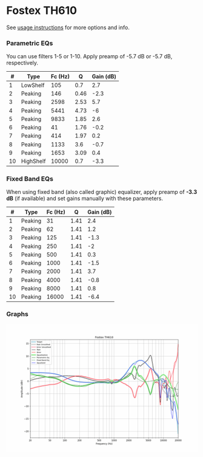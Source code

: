 # Fostex TH610
See [usage instructions](https://github.com/jaakkopasanen/AutoEq#usage) for more options and info.

### Parametric EQs
You can use filters 1-5 or 1-10. Apply preamp of -5.7 dB or -5.7 dB, respectively.

|   # | Type      |   Fc (Hz) |    Q |   Gain (dB) |
|-----|-----------|-----------|------|-------------|
|   1 | LowShelf  |       105 | 0.7  |         2.7 |
|   2 | Peaking   |       146 | 0.46 |        -2.3 |
|   3 | Peaking   |      2598 | 2.53 |         5.7 |
|   4 | Peaking   |      5441 | 4.73 |        -6   |
|   5 | Peaking   |      9833 | 1.85 |         2.6 |
|   6 | Peaking   |        41 | 1.76 |        -0.2 |
|   7 | Peaking   |       414 | 1.97 |         0.2 |
|   8 | Peaking   |      1133 | 3.6  |        -0.7 |
|   9 | Peaking   |      1653 | 3.09 |         0.4 |
|  10 | HighShelf |     10000 | 0.7  |        -3.3 |

### Fixed Band EQs
When using fixed band (also called graphic) equalizer, apply preamp of **-3.3 dB** (if available) and set gains manually with these parameters.

|   # | Type    |   Fc (Hz) |    Q |   Gain (dB) |
|-----|---------|-----------|------|-------------|
|   1 | Peaking |        31 | 1.41 |         2.4 |
|   2 | Peaking |        62 | 1.41 |         1.2 |
|   3 | Peaking |       125 | 1.41 |        -1.3 |
|   4 | Peaking |       250 | 1.41 |        -2   |
|   5 | Peaking |       500 | 1.41 |         0.3 |
|   6 | Peaking |      1000 | 1.41 |        -1.5 |
|   7 | Peaking |      2000 | 1.41 |         3.7 |
|   8 | Peaking |      4000 | 1.41 |        -0.8 |
|   9 | Peaking |      8000 | 1.41 |         0.8 |
|  10 | Peaking |     16000 | 1.41 |        -6.4 |

### Graphs
![](./Fostex%20TH610.png)
